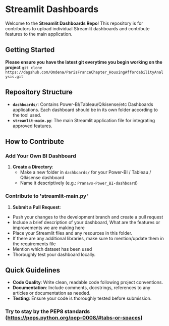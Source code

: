 # Streamlit Dashboards

Welcome to the **Streamlit Dashboards Repo**! This repository is for contributors to upload individual Streamlit dashboards and contribute features to the main application.

## Getting Started

**Please ensure you have the latest git everytime you begin working on the project**
`git clone https://dagshub.com/Omdena/ParisFranceChapter_HousingAffordabilityAnalysis.git`

## Repository Structure

- **`dashboards/`**: Contains Power-BI/Tableau/Qlkisense/etc Dashboards applications. Each dashboard should be in its own folder according to the tool used.
- **`streamlit-main.py`**: The main Streamlit application file for integrating approved features.

## How to Contribute

### Add Your Own BI Dashboard

1. **Create a Directory**:  
   - Make a new folder in `dashboards/` for your Power-BI / Tableau / Qlkisense dashboard
   - Name it descriptively (e.g.: `Pranavs-Power_BI-dashboard`)
  
  ### Contribute to 'streamlit-main.py'
  
 1. **Submit a Pull Request**:  
   - Push your changes to the development branch and create a pull request
   - Include a brief description of your dashboard, What are the features or improvements we are making here
   - Place your Streamlit files and any resources in this folder.
   - If there are any additional libraries, make sure to mention/update them in the requirements file
   - Mention which dataset has been used
   - Thoroughly test your dashboard locally.

## Quick Guidelines

- **Code Quality**: Write clean, readable code following project conventions.
- **Documentation**: Include comments, docstrings, references to any articles or documentation as needed.
- **Testing**: Ensure your code is thoroughly tested before submission.

### Try to stay by the PEP8 standards (https://peps.python.org/pep-0008/#tabs-or-spaces)
